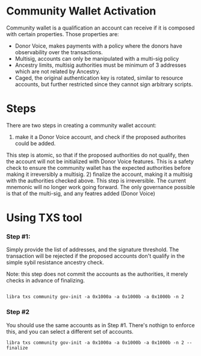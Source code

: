 # Community Wallet Activation

Community wallet is a qualification an account can receive if it is composed
with certain properties.
Those properties are:
- Donor Voice, makes payments with a policy where the donors have observability
  over the transactions.
- Multisig, accounts can only be manipulated with a multi-sig policy
- Ancestry limits, multisig authorities must be minimum of 3 addresses which are
  not related by Ancestry.
- Caged, the original authentication key is rotated, similar to resource
  accounts, but further restricted since they cannot sign arbitrary
  scripts.

# Steps
There are two steps in creating a community wallet account:
 1) make it a Donor Voice account, and check if the proposed authorites could be
    added.

  This step is atomic, so that if the proposed authorities do not qualify, then
  the account will not be initialized with Donor Voice features. This is a
  safety check to ensure the community wallet has the expected authorities
  before making it irreversibly a multisig.
 2) finalize the account, making it a multisig with the authorities checked
    above.
 This step is irreversible. The current mnemonic will no longer work going
 forward. The only governance possible is that of the multi-sig, and any
 featres added (Donor Voice)

# Using TXS tool

### Step #1:

Simply provide the list of addresses, and the signature threshold. The
transaction will be rejected if the proposed accounts don't qualify in the
simple sybil resistance ancestry check.

Note: this step does not commit the accounts as the authorities, it merely
checks in advance of finalizing.

```

libra txs community gov-init -a 0x1000a -a 0x1000b -a 0x1000b -n 2

```

### Step #2

You should use the same accounts as in Step #1. There's nothign to enforce this,
and you can select a different set of accounts.

```
libra txs community gov-init -a 0x1000a -a 0x1000b -a 0x1000b -n 2 --finalize

```
